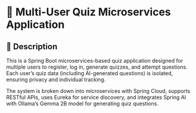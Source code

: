 # 🧠 Multi-User Quiz Microservices Application
## 📘 Description
This is a Spring Boot microservices-based quiz application designed for multiple users to register, log in, generate quizzes, and attempt questions. Each user’s quiz data (including AI-generated questions) is isolated, ensuring privacy and individual tracking.

The system is broken down into microservices with Spring Cloud, supports RESTful APIs, uses Eureka for service discovery, and integrates Spring AI with Ollama’s Gemma 2B model for generating quiz questions.
